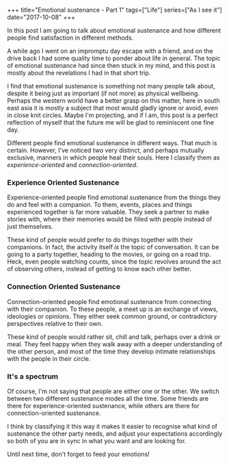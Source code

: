 +++
title="Emotional sustenance - Part 1"
tags=["Life"]
series=["As I see it"]
date="2017-10-08"
+++

In this post I am going to talk about emotional sustenance and how different people find satisfaction in different methods.

<!--more-->

A while ago I went on an impromptu day escape with a friend, and on the drive back I had some quality time to ponder about life in general. The topic of emotional sustenance had since then stuck in my mind, and this post is mostly about the revelations I had in that short trip.

I find that emotional sustenance is something not many people talk about, despite it being just as important (if not more) as physical wellbeing. Perhaps the western world have a better grasp on this matter, here in south east asia it is mostly a subject that most would gladly ignore or avoid, even in close knit circles. Maybe I'm projecting, and if I am, this post is a perfect reflection of myself that the future me will be glad to reminiscent one fine day.

Different people find emotional sustenance in different ways. That much is certain. However, I've noticed two very distinct, and perhaps mutually exclusive, manners in which people heal their souls. Here I classify them as _experience-oriented_ and _connection-oriented_.

### Experience Oriented Sustenance

Experience-oriented people find emotional sustenance from the things they do and feel with a companion. To them, events, places and things experienced together is far more valuable. They seek a partner to make stories with, where their memories would be filled with people instead of just themselves.

These kind of people would prefer to do things together with their companions. In fact, the activity itself _is_ the topic of conversation. It can be going to a party together, heading to the movies, or going on a road trip. Heck, even people watching counts, since the topic revolves around the act of observing others, instead of getting to know each other better.

### Connection Oriented Sustenance

Connection-oriented people find emotional sustenance from connecting with their companion. To these people, a meet up is an exchange of views, ideologies or opinions. They either seek common ground, or contradictory perspectives relative to their own.

These kind of people would rather sit, chill and talk, perhaps over a drink or meal. They feel happy when they walk away with a deeper understanding of the other person, and most of the time they develop intimate relationships with the people in their circle.

### It's a spectrum

Of course, I'm not saying that people are either one or the other. We switch between two different sustenance modes all the time. Some friends are there for experience-oriented sustenance, while others are there for connection-oriented sustenance.

I think by classifying it this way it makes it easier to recognise what kind of sustenance the other party needs, and adjust your expectations accordingly so both of you are in sync in what you want and are looking for.

Until next time, don't forget to feed your emotions!